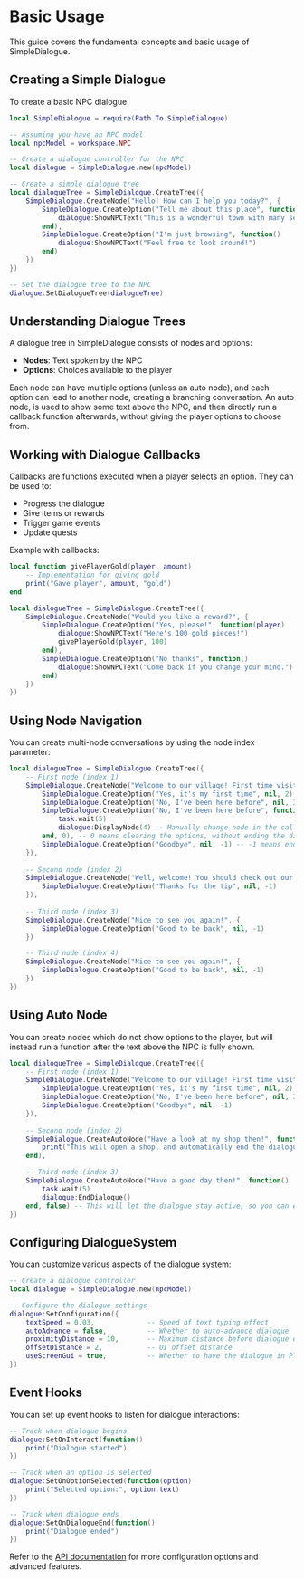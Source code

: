 # Basic Usage

This guide covers the fundamental concepts and basic usage of SimpleDialogue.

## Creating a Simple Dialogue

To create a basic NPC dialogue:

```lua
local SimpleDialogue = require(Path.To.SimpleDialogue)

-- Assuming you have an NPC model
local npcModel = workspace.NPC

-- Create a dialogue controller for the NPC
local dialogue = SimpleDialogue.new(npcModel)

-- Create a simple dialogue tree
local dialogueTree = SimpleDialogue.CreateTree({
    SimpleDialogue.CreateNode("Hello! How can I help you today?", {
        SimpleDialogue.CreateOption("Tell me about this place", function()
            dialogue:ShowNPCText("This is a wonderful town with many secrets to discover!")
        end),
        SimpleDialogue.CreateOption("I'm just browsing", function()
            dialogue:ShowNPCText("Feel free to look around!")
        end)
    })
})

-- Set the dialogue tree to the NPC
dialogue:SetDialogueTree(dialogueTree)
```

## Understanding Dialogue Trees

A dialogue tree in SimpleDialogue consists of nodes and options:

- **Nodes**: Text spoken by the NPC
- **Options**: Choices available to the player

Each node can have multiple options (unless an auto node), and each option can lead to another node, creating a branching conversation.
An auto node, is used to show some text above the NPC, and then directly run a callback function afterwards, without giving the player options to choose from.

## Working with Dialogue Callbacks

Callbacks are functions executed when a player selects an option. They can be used to:

- Progress the dialogue
- Give items or rewards
- Trigger game events
- Update quests

Example with callbacks:

```lua
local function givePlayerGold(player, amount)
    -- Implementation for giving gold
    print("Gave player", amount, "gold")
end

local dialogueTree = SimpleDialogue.CreateTree({
    SimpleDialogue.CreateNode("Would you like a reward?", {
        SimpleDialogue.CreateOption("Yes, please!", function(player)
            dialogue:ShowNPCText("Here's 100 gold pieces!")
            givePlayerGold(player, 100)
        end),
        SimpleDialogue.CreateOption("No thanks", function()
            dialogue:ShowNPCText("Come back if you change your mind.")
        end)
    })
})
```

## Using Node Navigation

You can create multi-node conversations by using the node index parameter:

```lua
local dialogueTree = SimpleDialogue.CreateTree({
    -- First node (index 1)
    SimpleDialogue.CreateNode("Welcome to our village! First time visiting?", {
        SimpleDialogue.CreateOption("Yes, it's my first time", nil, 2), -- Go to node at index 2
        SimpleDialogue.CreateOption("No, I've been here before", nil, 3), -- Go to node at index 3
        SimpleDialogue.CreateOption("No, I've been here before", function()
            task.wait(5)
            dialogue:DisplayNode(4) -- Manually change node in the callback
        end, 0), -- 0 means clearing the options, without ending the dialogue.
        SimpleDialogue.CreateOption("Goodbye", nil, -1) -- -1 means end dialogue
    }),
    
    -- Second node (index 2)
    SimpleDialogue.CreateNode("Well, welcome! You should check out our marketplace.", {
        SimpleDialogue.CreateOption("Thanks for the tip", nil, -1)
    }),
    
    -- Third node (index 3)
    SimpleDialogue.CreateNode("Nice to see you again!", {
        SimpleDialogue.CreateOption("Good to be back", nil, -1)
    })

    -- Third node (index 4)
    SimpleDialogue.CreateNode("Nice to see you again!", {
        SimpleDialogue.CreateOption("Good to be back", nil, -1)
    })
})
```

## Using Auto Node

You can create nodes which do not show options to the player, but will instead run a function after the text above the NPC is fully shown.

```lua
local dialogueTree = SimpleDialogue.CreateTree({
    -- First node (index 1)
    SimpleDialogue.CreateNode("Welcome to our village! First time visiting?", {
        SimpleDialogue.CreateOption("Yes, it's my first time", nil, 2),
        SimpleDialogue.CreateOption("No, I've been here before", nil, 3),
        SimpleDialogue.CreateOption("Goodbye", nil, -1)
    }),
    
    -- Second node (index 2)
    SimpleDialogue.CreateAutoNode("Have a look at my shop then!", function()
        print("This will open a shop, and automatically end the dialogue after the callback has been run.")
    end),

    -- Third node (index 3)
    SimpleDialogue.CreateAutoNode("Have a good day then!", function()
        task.wait(5)
        dialogue:EndDialogue()
    end, false) -- This will let the dialogue stay active, so you can end the dialogue yourself.
})
```

## Configuring DialogueSystem

You can customize various aspects of the dialogue system:

```lua
-- Create a dialogue controller
local dialogue = SimpleDialogue.new(npcModel)

-- Configure the dialogue settings
dialogue:SetConfiguration({
    textSpeed = 0.03,             -- Speed of text typing effect
    autoAdvance = false,          -- Whether to auto-advance dialogue
    proximityDistance = 10,       -- Maximum distance before dialogue ends
    offsetDistance = 2,           -- UI offset distance
    useScreenGui = true,          -- Whether to have the dialogue in PlayerGui or on SurfaceGui
})
```

## Event Hooks

You can set up event hooks to listen for dialogue interactions:

```lua
-- Track when dialogue begins
dialogue:SetOnInteract(function()
    print("Dialogue started")
})

-- Track when an option is selected
dialogue:SetOnOptionSelected(function(option)
    print("Selected option:", option.text)
})

-- Track when dialogue ends
dialogue:SetOnDialogueEnd(function()
    print("Dialogue ended")
})
```

Refer to the [API documentation](../api/core.md) for more configuration options and advanced features.